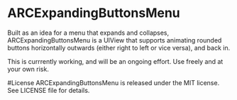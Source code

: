 # ARCExpandingButtonsMenu
Built as an idea for a menu that expands and collapses, ARCExpandingButtonsMenu is a UIView that supports animating rounded buttons horizontally outwards (either right to left or vice versa), and back in. 

This is currrently working, and will be an ongoing effort. Use freely and at your own risk. 

#License
ARCExpandingButtonsMenu is released under the MIT license. See LICENSE file for details.
